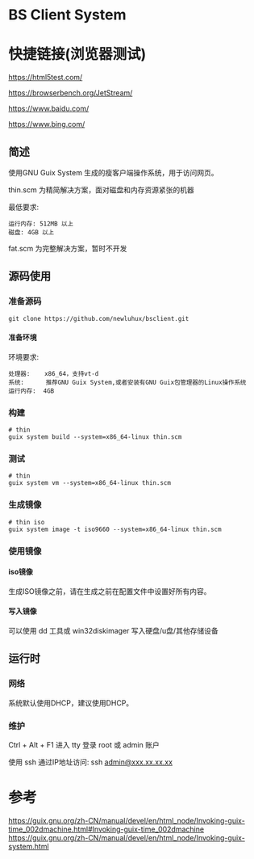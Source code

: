 # BS Client System


# 快捷链接(浏览器测试)

https://html5test.com/

https://browserbench.org/JetStream/

https://www.baidu.com/

https://www.bing.com/


## 简述

使用GNU Guix System 生成的瘦客户端操作系统，用于访问网页。

thin.scm 为精简解决方案，面对磁盘和内存资源紧张的机器

最低要求:

```
运行内存: 512MB 以上
磁盘: 4GB 以上
```

fat.scm  为完整解决方案，暂时不开发

## 源码使用

### 准备源码

```
git clone https://github.com/newluhux/bsclient.git
```

#### 准备环境

环境要求:

```
处理器:    x86_64，支持vt-d
系统:      推荐GNU Guix System,或者安装有GNU Guix包管理器的Linux操作系统
运行内存:  4GB
```

### 构建

```
# thin
guix system build --system=x86_64-linux thin.scm
```

### 测试

```
# thin
guix system vm --system=x86_64-linux thin.scm 
```

### 生成镜像

```
# thin iso
guix system image -t iso9660 --system=x86_64-linux thin.scm 
```


### 使用镜像

#### iso镜像

生成ISO镜像之前，请在生成之前在配置文件中设置好所有内容。

#### 写入镜像

可以使用 dd 工具或 win32diskimager 写入硬盘/u盘/其他存储设备


## 运行时


### 网络

系统默认使用DHCP，建议使用DHCP。

### 维护

Ctrl + Alt + F1 进入 tty 登录 root 或 admin 账户

使用 ssh 通过IP地址访问: ssh admin@xxx.xx.xx.xx


# 参考

https://guix.gnu.org/zh-CN/manual/devel/en/html_node/Invoking-guix-time_002dmachine.html#Invoking-guix-time_002dmachine
https://guix.gnu.org/zh-CN/manual/devel/en/html_node/Invoking-guix-system.html

